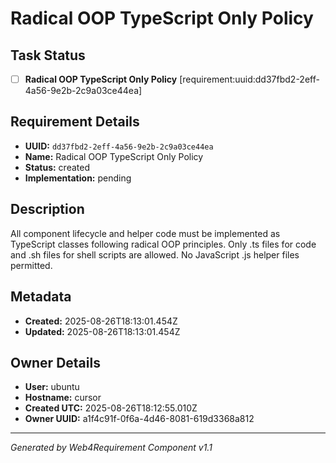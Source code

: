 # Radical OOP TypeScript Only Policy

## Task Status
- [ ] **Radical OOP TypeScript Only Policy** [requirement:uuid:dd37fbd2-2eff-4a56-9e2b-2c9a03ce44ea]

## Requirement Details

- **UUID:** `dd37fbd2-2eff-4a56-9e2b-2c9a03ce44ea`
- **Name:** Radical OOP TypeScript Only Policy
- **Status:** created
- **Implementation:** pending

## Description

All component lifecycle and helper code must be implemented as TypeScript classes following radical OOP principles. Only .ts files for code and .sh files for shell scripts are allowed. No JavaScript .js helper files permitted.

## Metadata

- **Created:** 2025-08-26T18:13:01.454Z
- **Updated:** 2025-08-26T18:13:01.454Z

## Owner Details

- **User:** ubuntu
- **Hostname:** cursor
- **Created UTC:** 2025-08-26T18:12:55.010Z
- **Owner UUID:** a1f4c91f-0f6a-4d46-8081-619d3368a812

---

*Generated by Web4Requirement Component v1.1*
